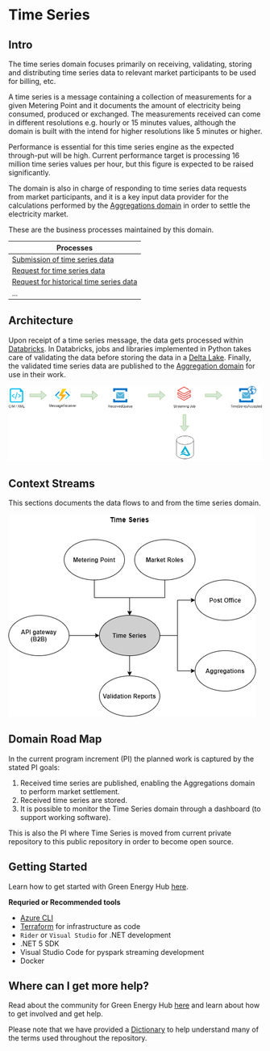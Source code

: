# Time Series

## Intro

The time series domain focuses primarily on receiving, validating, storing and distributing time series data to relevant market participants to be used for billing, etc.

A time series is a message containing a collection of measurements for a given Metering Point and it documents the amount of electricity being consumed, produced or exchanged. The measurements received can come in different resolutions e.g. hourly or 15 minutes values, although the domain is built with the intend for higher resolutions like 5 minutes or higher.

Performance is essential for this time series engine as the expected through-put will be high. Current performance target is processing 16 million time series values per hour, but this figure is expected to be raised significantly.

The domain is also in charge of responding to time series data requests from market participants, and it is a key input data provider for the calculations performed by the [Aggregations domain](https://github.com/Energinet-DataHub/geh-aggregations) in order to settle the electricity market.

These are the business processes maintained by this domain.

| Processes |
| ------------- |
| [Submission of time series data](docs/business-processes/submission-of-time-series-data.md) |
| [Request for time series data](docs/business-processes/request-for-time-series-data.md) |
| [Request for historical time series data](docs/business-processes/request-for-historical-time-series-data.md) |
| ... |

## Architecture

Upon receipt of a time series message, the data gets processed within [Databricks](https://databricks.com/). In Databricks, jobs and libraries implemented in Python takes care of validating the data before storing the data in a [Delta Lake](https://delta.io/). Finally, the validated time series data are published to the [Aggregation domain](https://github.com/Energinet-DataHub/geh-aggregations) for use in their work.

![design](ARCHITECTURE.png)

## Context Streams

This sections documents the data flows to and from the time series domain.

![Context stream](./images/TimeSeriesContextStreams.png "Time Series context streams")

## Domain Road Map

In the current program increment (PI) the planned work is captured by the stated PI goals:

1. Received time series are published, enabling the Aggregations domain to perform market settlement.
2. Received time series are stored.
3. It is possible to monitor the Time Series domain through a dashboard (to support working software).

This is also the PI where Time Series is moved from current private repository to this public repository in order to become open source.

## Getting Started

Learn how to get started with Green Energy Hub [here](https://github.com/Energinet-DataHub/green-energy-hub/blob/main/docs/getting-started.md).

**Requried or Recommended tools**

* [Azure CLI](https://docs.microsoft.com/en-us/cli/azure/install-azure-cli)
* [Terraform](https://www.terraform.io) for infrastructure as code
* `Rider` or `Visual Studio` for .NET development
* .NET 5 SDK
* Visual Studio Code for pyspark streaming development
* Docker

## Where can I get more help?

Read about the community for Green Energy Hub [here](https://github.com/Energinet-DataHub/green-energy-hub/blob/main/COMMUNITY.md) and learn about how to get involved and get help.

Please note that we have provided a [Dictionary](https://github.com/Energinet-DataHub/green-energy-hub/tree/main/docs/dictionary-and-concepts) to help understand many of the terms used throughout the repository.
